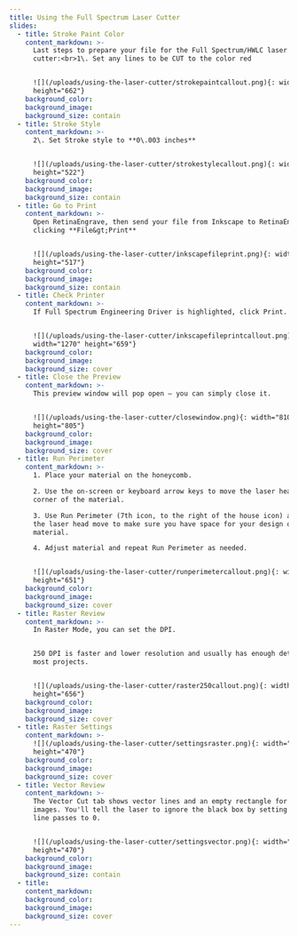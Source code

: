 ```yaml
---
title: Using the Full Spectrum Laser Cutter
slides:
  - title: Stroke Paint Color
    content_markdown: >-
      Last steps to prepare your file for the Full Spectrum/HWLC laser
      cutter:<br>1\. Set any lines to be CUT to the color red


      ![](/uploads/using-the-laser-cutter/strokepaintcallout.png){: width="800"
      height="662"}
    background_color:
    background_image:
    background_size: contain
  - title: Stroke Style
    content_markdown: >-
      2\. Set Stroke style to **0\.003 inches**


      ![](/uploads/using-the-laser-cutter/strokestylecallout.png){: width="782"
      height="522"}
    background_color:
    background_image:
    background_size: contain
  - title: Go to Print
    content_markdown: >-
      Open RetinaEngrave, then send your file from Inkscape to RetinaEngrave by
      clicking **File&gt;Print**


      ![](/uploads/using-the-laser-cutter/inkscapefileprint.png){: width="685"
      height="517"}
    background_color:
    background_image:
    background_size: contain
  - title: Check Printer
    content_markdown: >-
      If Full Spectrum Engineering Driver is highlighted, click Print.


      ![](/uploads/using-the-laser-cutter/inkscapefileprintcallout.png){:
      width="1270" height="659"}
    background_color:
    background_image:
    background_size: cover
  - title: Close the Preview
    content_markdown: >-
      This preview window will pop open – you can simply close it.


      ![](/uploads/using-the-laser-cutter/closewindow.png){: width="810"
      height="805"}
    background_color:
    background_image:
    background_size: cover
  - title: Run Perimeter
    content_markdown: >-
      1. Place your material on the honeycomb.

      2. Use the on-screen or keyboard arrow keys to move the laser head to a
      corner of the material.

      3. Use Run Perimeter (7th icon, to the right of the house icon) and watch
      the laser head move to make sure you have space for your design on the
      material.

      4. Adjust material and repeat Run Perimeter as needed.


      ![](/uploads/using-the-laser-cutter/runperimetercallout.png){: width="883"
      height="651"}
    background_color:
    background_image:
    background_size: cover
  - title: Raster Review
    content_markdown: >-
      In Raster Mode, you can set the DPI.


      250 DPI is faster and lower resolution and usually has enough detail for
      most projects.


      ![](/uploads/using-the-laser-cutter/raster250callout.png){: width="887"
      height="656"}
    background_color:
    background_image:
    background_size: cover
  - title: Raster Settings
    content_markdown: >-
      ![](/uploads/using-the-laser-cutter/settingsraster.png){: width="288"
      height="470"}
    background_color:
    background_image:
    background_size: cover
  - title: Vector Review
    content_markdown: >-
      The Vector Cut tab shows vector lines and an empty rectangle for raster
      images. You'll tell the laser to ignore the black box by setting the black
      line passes to 0.


      ![](/uploads/using-the-laser-cutter/settingsvector.png){: width="288"
      height="470"}
    background_color:
    background_image:
    background_size: contain
  - title:
    content_markdown:
    background_color:
    background_image:
    background_size: cover
---
```




